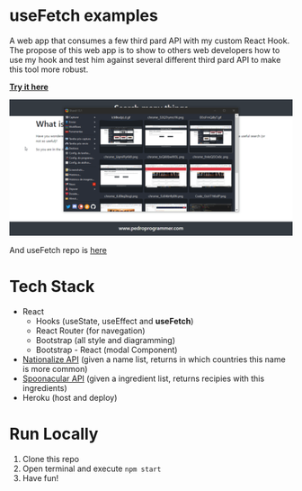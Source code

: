 # useFetch examples

A web app that consumes a few third pard API with my custom React Hook.
The propose of this web app is to show to others web developers how to use my hook and test him against several different third pard API to make this tool more robust. 

**[Try it here](https://enigmatic-plateau-62419.herokuapp.com/)**

![Screen recorded](readme-documents/screen-recorded.gif)

And useFetch repo is [here](https://github.com/PedroMarianoAlmeida/useFech-react-hook)

# Tech Stack
- React
    - Hooks (useState, useEffect and **useFetch**)
    - React Router (for navegation)
    - Bootstrap (all style and diagramming)
    - Bootstrap - React (modal Component)
- [Nationalize API](https://nationalize.io/) (given a name list, returns in which countries this name is more common)
- [Spoonacular API](https://spoonacular.com/food-api) (given a ingredient list, returns recipies with this ingredients)
- Heroku (host and deploy)

# Run Locally
1. Clone this repo
1. Open terminal and execute `npm start`
1. Have fun!
